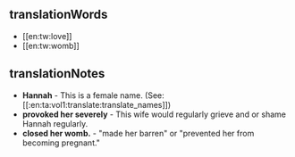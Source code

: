 ## translationWords

* [[en:tw:love]]
* [[en:tw:womb]]

## translationNotes

* **Hannah** - This is a female name. (See: [[:en:ta:vol1:translate:translate_names]])
* **provoked her severely** - This wife would regularly grieve and or shame Hannah regularly.
* **closed her womb.** - "made her barren" or "prevented her from becoming pregnant."
